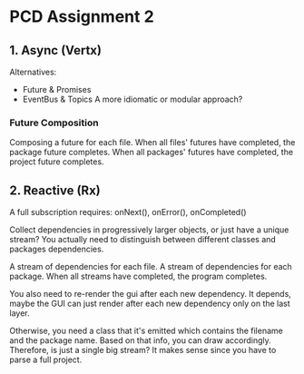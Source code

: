 
# PCD Assignment 2

## 1. Async (Vertx)
Alternatives: 
* Future & Promises
* EventBus & Topics
A more idiomatic or modular approach?

### Future Composition
Composing a future for each file. 
When all files' futures have completed, the package future completes.
When all packages' futures have completed, the project future completes. 

## 2. Reactive (Rx)
A full subscription requires: onNext(), onError(), onCompleted()

Collect dependencies in progressively larger objects, or just have a unique stream?
You actually need to distinguish between different classes and packages dependencies.

A stream of dependencies for each file.
A stream of dependencies for each package.
When all streams have completed, the program completes.

You also need to re-render the gui after each new dependency.
It depends, maybe the GUI can just render after each new dependency only on the last layer. 

Otherwise, you need a class that it's emitted which contains the filename and the package name. 
Based on that info, you can draw accordingly. Therefore, is just a single big stream?
It makes sense since you have to parse a full project. 
